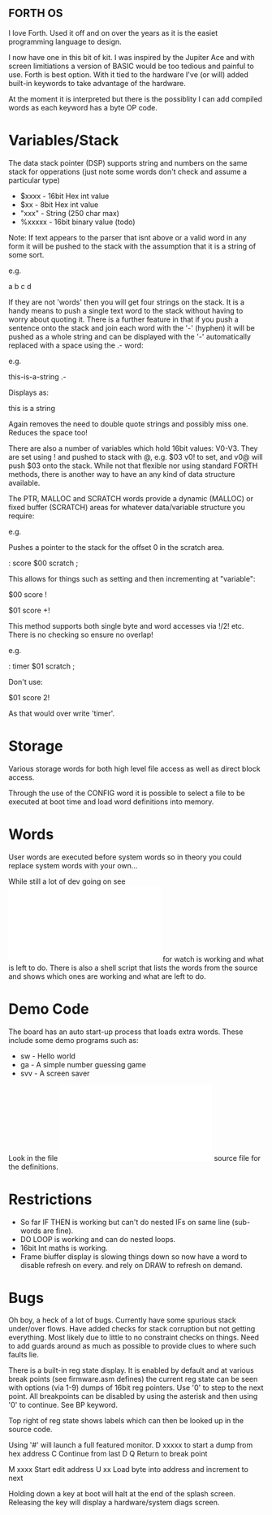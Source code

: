 FORTH OS
--------

I love Forth. Used it off and on over the years as it is the easiet programming language to design.

I now have one in this bit of kit. I was inspired by the Jupiter Ace and with screen limitiations
a version of BASIC would be too tedious and painful to use. Forth is best option. With it tied to
the hardware I've (or will) added built-in keywords to take advantage of the hardware.

At the moment it is interpreted but there is the possiblity I can add compiled words as each 
keyword has a byte OP code. 



Variables/Stack
================

The data stack pointer (DSP) supports string and numbers on the same stack for opperations (just note some words don't check and assume a particular type)


* $xxxx  - 16bit Hex int value
* $xx    -  8bit Hex int value 
* "xxx"  - String (250 char max)
* %xxxxx  - 16bit binary value (todo)

Note: If text appears to the parser that isnt above or a valid word in any form it will be pushed to the stack with the assumption that it is a string of some sort.

e.g.

a b c d

If they are not 'words' then you will get four strings on the stack. It is a handy means to push a single text word to the stack without having to worry about quoting it. There is a further feature in that if you push a sentence onto the stack and join each word with the '-' (hyphen) it will be pushed as a whole string and can be displayed with the '-' automatically replaced with a space using the .- word:

e.g.

this-is-a-string .-

Displays as:

this is a string

Again removes the need to double quote strings and possibly miss one. Reduces the space too!

There are also a number of variables which hold 16bit values: V0-V3. They are set using ! and pushed to stack with @, e.g. $03 v0! to set, and v0@ will push $03 onto the stack. While not that flexible nor using standard FORTH methods, there is another way to have an any kind of data structure available.

The PTR, MALLOC and SCRATCH words provide a dynamic (MALLOC) or fixed buffer (SCRATCH) areas for whatever data/variable structure you require:

e.g.

Pushes a pointer to the stack for the offset 0 in the scratch area.

: score $00 scratch ;

This allows for things such as setting and then incrementing at "variable":

$00 score !

$01 score +!

This method supports both single byte and word accesses via !/2! etc. There is no checking so ensure no overlap!

e.g.

: timer $01 scratch ;

Don't use:

$01 score 2!

As that would over write 'timer'.


Storage
=======


Various storage words for both high level file access as well as direct block access. 

Through the use of the CONFIG word it is possible to select a file to be executed at boot time and load word definitions into memory.


Words
=====


User words are executed before system words so in theory you could replace system words with your own...

While still a lot of dev going on see ![WORD-LIST.md](WORD-LIST.md) for watch is working and what is left to do. There is also a shell script that lists the words from the source and shows which ones are working and what are left to do.


Demo Code
=========

The board has an auto start-up process that loads extra words. These include some demo programs such as:

* sw - Hello world
* ga - A simple number guessing game
* svv - A screen saver

Look in the file ![forth_autostart.asm](os/forth_autostart.asm) source file for the definitions.


Restrictions
============


* So far IF THEN is working but can't do nested IFs on same line (sub-words are fine). 
* DO LOOP is working and can do nested loops.
* 16bit Int maths is working.
* Frame biuffer display is slowing things down so now have a word to disable refresh on every. and rely on DRAW to refresh on demand.

Bugs
====

Oh boy, a heck of a lot of bugs. Currently have some spurious stack under/over flows. Have added checks for stack corruption but not getting
everything. Most likely due to little to no constraint checks on things. Need to add guards around as much as possible to provide clues
to where such faults lie. 

There is a built-in reg state display. It is enabled by default and at various break points (see firmware.asm defines) the current reg 
state can be seen with options (via 1-9) dumps of 16bit reg pointers. Use '0' to step to the next point. All breakpoints can be
disabled by using the asterisk and then using '0' to continue. See BP keyword.

Top right of reg state shows labels which can then be looked up in the source code.

Using '#' will launch a full featured monitor. 
   D xxxxx to start a dump from hex address
   C    Continue from last D
   Q  Return to break point

   M xxxx     Start edit address
   U xx        Load byte into address and increment to next


Holding down a key at boot will halt at the end of the splash screen. Releasing the key will display a hardware/system diags screen.







 


